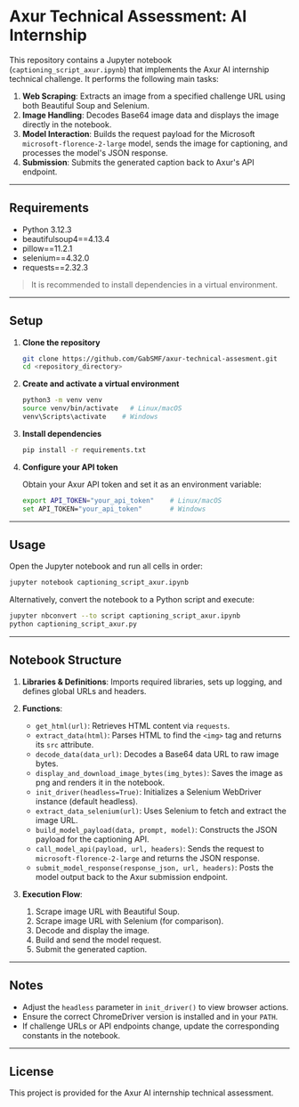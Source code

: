 ﻿# Axur Technical Assessment: AI Internship

This repository contains a Jupyter notebook (`captioning_script_axur.ipynb`) that implements the Axur AI internship technical challenge. It performs the following main tasks:

1. **Web Scraping**: Extracts an image from a specified challenge URL using both Beautiful Soup and Selenium.
2. **Image Handling**: Decodes Base64 image data and displays the image directly in the notebook.
3. **Model Interaction**: Builds the request payload for the Microsoft `microsoft-florence-2-large` model, sends the image for captioning, and processes the model's JSON response.
4. **Submission**: Submits the generated caption back to Axur's API endpoint.

---

## Requirements

* Python 3.12.3
* beautifulsoup4==4.13.4
* pillow==11.2.1
* selenium==4.32.0
* requests==2.32.3

> It is recommended to install dependencies in a virtual environment.

---

## Setup

1. **Clone the repository**

   ```bash
   git clone https://github.com/GabSMF/axur-technical-assesment.git
   cd <repository_directory>
   ```

2. **Create and activate a virtual environment**

   ```bash
   python3 -m venv venv
   source venv/bin/activate   # Linux/macOS
   venv\Scripts\activate    # Windows
   ```

3. **Install dependencies**

   ```bash
   pip install -r requirements.txt
   ```

4. **Configure your API token**

   Obtain your Axur API token and set it as an environment variable:

   ```bash
   export API_TOKEN="your_api_token"    # Linux/macOS
   set API_TOKEN="your_api_token"       # Windows
   ```

---

## Usage

Open the Jupyter notebook and run all cells in order:

```bash
jupyter notebook captioning_script_axur.ipynb
```

Alternatively, convert the notebook to a Python script and execute:

```bash
jupyter nbconvert --to script captioning_script_axur.ipynb
python captioning_script_axur.py
```

---

## Notebook Structure

1. **Libraries & Definitions**: Imports required libraries, sets up logging, and defines global URLs and headers.
2. **Functions**:

   * `get_html(url)`: Retrieves HTML content via `requests`.
   * `extract_data(html)`: Parses HTML to find the `<img>` tag and returns its `src` attribute.
   * `decode_data(data_url)`: Decodes a Base64 data URL to raw image bytes.
   * `display_and_download_image_bytes(img_bytes)`: Saves the image as png and renders it in the notebook.
   * `init_driver(headless=True)`: Initializes a Selenium WebDriver instance (default headless).
   * `extract_data_selenium(url)`: Uses Selenium to fetch and extract the image URL.
   * `build_model_payload(data, prompt, model)`: Constructs the JSON payload for the captioning API.
   * `call_model_api(payload, url, headers)`: Sends the request to `microsoft-florence-2-large` and returns the JSON response.
   * `submit_model_response(response_json, url, headers)`: Posts the model output back to the Axur submission endpoint.
3. **Execution Flow**:

   1. Scrape image URL with Beautiful Soup.
   2. Scrape image URL with Selenium (for comparison).
   3. Decode and display the image.
   4. Build and send the model request.
   5. Submit the generated caption.

---

## Notes

* Adjust the `headless` parameter in `init_driver()` to view browser actions.
* Ensure the correct ChromeDriver version is installed and in your `PATH`.
* If challenge URLs or API endpoints change, update the corresponding constants in the notebook.

---

## License
This project is provided for the Axur AI internship technical assessment. 
